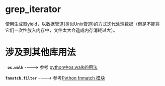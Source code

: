 # grep_iterator
使用生成器yield，以数据管道(类似Unix管道)的方式迭代处理数据（但是不能将它们一次性放入内存中，文件太大会造成内存消耗过大）。



# 涉及到其他库用法

**` os.walk`** ----> 参考 [python中os.walk的用法](https://www.jianshu.com/p/bbad16822eab)

**`fnmatch.filter`** ----> 参考[Python fnmatch 模块](http://blog.csdn.net/u011653701/article/details/46276399)








